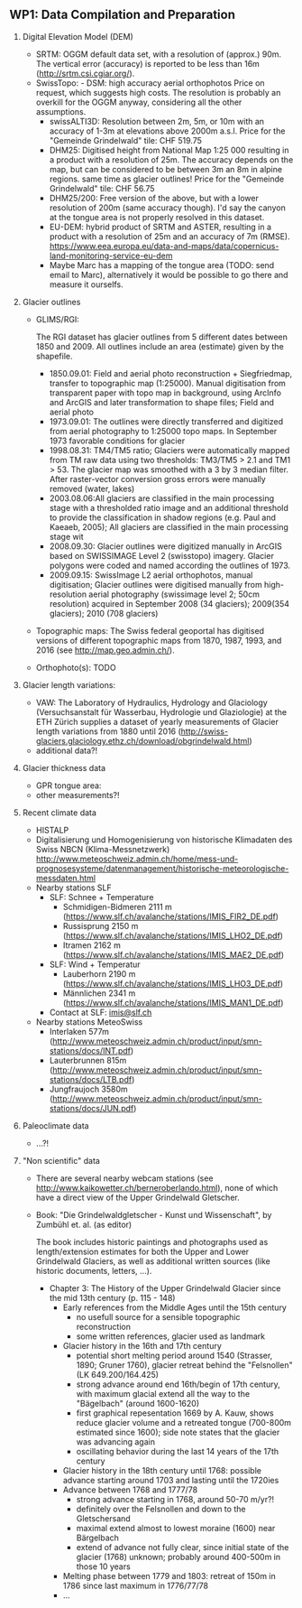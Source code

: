 WP1: Data Compilation and Preparation
-------------------------------------
1. Digital Elevation Model (DEM)
   - SRTM: OGGM default data set, with a resolution of (approx.) 90m. The vertical error (accuracy) is reported to be less than 16m (http://srtm.csi.cgiar.org/).
   - SwissTopo:
         - DSM: high accuracy aerial orthophotos
           Price on request, which suggests high costs. The resolution is probably an overkill for the OGGM anyway, considering all the other assumptions.
        - swissALTI3D: Resolution between 2m, 5m, or 10m with an accuracy of 1-3m at elevations above 2000m a.s.l. Price for the "Gemeinde Grindelwald" tile: CHF 519.75
        - DHM25: Digitised height from National Map 1:25 000 resulting in a product with a resolution of 25m. The accuracy depends on the map, but can be considered to be between 3m an 8m in alpine regions. same time as glacier outlines! Price for the "Gemeinde Grindelwald" tile: CHF 56.75
        - DHM25/200: Free version of the above, but with a lower resolution of 200m (same accuracy though). I'd say the canyon at the tongue area is not properly resolved in this dataset.
      - EU-DEM: hybrid product of SRTM and ASTER, resulting in a product with a resolution of 25m and an accuracy of 7m (RMSE). https://www.eea.europa.eu/data-and-maps/data/copernicus-land-monitoring-service-eu-dem
      - Maybe Marc has a mapping of the tongue area (TODO: send email to Marc), alternatively it would be possible to go there and measure it ourselfs.

2. Glacier outlines

   - GLIMS/RGI:

     The RGI dataset has glacier outlines from 5 different dates between 1850 and 2009. All outlines include an area (estimate) given by the shapefile.

     * 1850.09.01: Field and aerial photo reconstruction + Siegfriedmap, transfer to topographic map (1:25000). Manual digitisation from transparent paper with topo map in background, using ArcInfo and ArcGIS and later transformation to shape files; Field and aerial photo
     * 1973.09.01: The outlines were directly transferred and digitized from aerial photography to 1:25000 topo maps. In September 1973 favorable conditions for glacier
     * 1998.08.31: TM4/TM5 ratio; Glaciers were automatically mapped from TM raw data using two thresholds: TM3/TM5 > 2.1 and TM1 > 53. The glacier map was smoothed with a 3 by 3 median filter. After raster-vector conversion gross errors were manually removed (water, lakes)
     * 2003.08.06:All glaciers are classified in the main processing stage with a thresholded ratio image and an additional threshold to provide the classification in shadow regions (e.g. Paul and Kaeaeb, 2005); All glaciers are classified in the main processing stage wit
     * 2008.09.30: Glacier outlines were digitized manually in ArcGIS based on SWISSIMAGE Level 2 (swisstopo) imagery. Glacier polygons were coded and named according the outlines of 1973.
     * 2009.09.15: SwissImage L2 aerial orthophotos, manual digitisation; Glacier outlines were digitised manually from high-resolution aerial photography (swissimage level 2; 50cm resolution) acquired in September 2008 (34 glaciers); 2009(354 glaciers); 2010 (708 glaciers)
     
   - Topographic maps: The Swiss federal geoportal has digitised versions of different topographic maps from 1870, 1987, 1993, and 2016 (see http://map.geo.admin.ch/).
   
   * Orthophoto(s): TODO

3. Glacier length variations:
   - VAW: The Laboratory of Hydraulics, Hydrology and Glaciology (Versuchsanstalt für Wasserbau, Hydrologie und Glaziologie) at the ETH Zürich supplies a dataset of yearly measurements of Glacier length variations from 1880 until 2016 (http://swiss-glaciers.glaciology.ethz.ch/download/obgrindelwald.html)
   - additional data?!

4. Glacier thickness data
   - GPR tongue area: 
   - other measurements?!

5. Recent climate data
   - HISTALP
   - Digitalisierung und Homogenisierung von historische Klimadaten des Swiss NBCN (Klima-Messnetzwerk) http://www.meteoschweiz.admin.ch/home/mess-und-prognosesysteme/datenmanagement/historische-meteorologische-messdaten.html  	
   - Nearby stations SLF
     - SLF: Schnee + Temperature
       - Schmidigen-Bidmeren 2111 m (https://www.slf.ch/avalanche/stations/IMIS_FIR2_DE.pdf)
       - Russisprung 2150 m (https://www.slf.ch/avalanche/stations/IMIS_LHO2_DE.pdf)
       - Itramen 2162 m (https://www.slf.ch/avalanche/stations/IMIS_MAE2_DE.pdf)
     - SLF: Wind + Temperatur
       - Lauberhorn 2190 m (https://www.slf.ch/avalanche/stations/IMIS_LHO3_DE.pdf)
       - Männlichen 2341 m (https://www.slf.ch/avalanche/stations/IMIS_MAN1_DE.pdf)
     - Contact at SLF: imis@slf.ch
   - Nearby stations MeteoSwiss
     - Interlaken 577m (http://www.meteoschweiz.admin.ch/product/input/smn-stations/docs/INT.pdf)
     - Lauterbrunnen 815m (http://www.meteoschweiz.admin.ch/product/input/smn-stations/docs/LTB.pdf)
     - Jungfraujoch 3580m (http://www.meteoschweiz.admin.ch/product/input/smn-stations/docs/JUN.pdf)

6. Paleoclimate data

   - ...?!

7. "Non scientific" data

   - There are several nearby webcam stations (see http://www.kaikowetter.ch/berneroberlando.html), none of which have a direct view of the Upper Grindelwald Gletscher.

   - Book: "Die Grindelwaldgletscher - Kunst und Wissenschaft", by Zumbühl et. al. (as editor)

     The book includes historic paintings and photographs used as length/extension estimates for both the Upper and Lower Grindelwald Glaciers, as well as additional written sources (like historic documents, letters, ...).

     - Chapter 3: The History of the Upper Grindelwald Glacier since the mid 13th century (p. 115 - 148)
       - Early references from the Middle Ages until the 15th century
         - no usefull source for a sensible topographic reconstruction
         - some written references, glacier used as landmark
       - Glacier history in the 16th and 17th century
         - potential short melting period around 1540 (Strasser, 1890; Gruner 1760), glacier retreat behind the "Felsnollen" (LK 649.200/164.425)
         - strong advance around end 16th/begin of 17th century, with maximum glacial extend all the way to the "Bägelbach" (around 1600-1620)
         - first graphical repesentation 1669 by A. Kauw, shows reduce glacier volume and a retreated tongue (700-800m estimated since 1600); side note states that the glacier was advancing again
         - oscillating behavior during the last 14 years of the 17th century
       - Glacier history in the 18th century until 1768: possible advance starting around 1703 and lasting until the 1720ies
       - Advance between 1768 and 1777/78
         - strong advance starting in 1768, around 50-70 m/yr?!
         - definitely over the Felsnollen and down to the Gletschersand
         - maximal extend almost to lowest moraine (1600) near Bärgelbach
         - extend of advance not fully clear, since initial state of the glacier (1768) unknown; probably around 400-500m in those 10 years
       - Melting phase between 1779 and 1803: retreat of 150m in 1786 since last maximum in 1776/77/78
       - ...